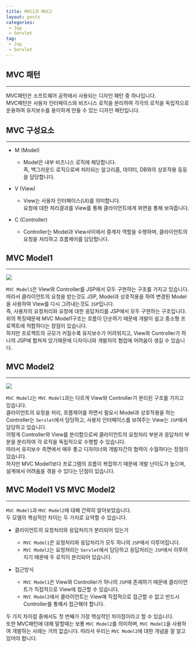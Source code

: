 ```yaml
---
title: MVC1과 MVC2
layout: posts
categories:
 - Jsp
 - Servlet
tag:
 - Jsp
 - Servlet
---
```


## __MVC 패턴__
---
MVC패턴은 소프트웨어 공학에서 사용되는 디자인 패턴 중 하나입니다.<br>
MVC패턴은 사용자 인터페이스와 비즈니스 로직을 분리하여 각각의 로직을 독립적으로 운용하여 유지보수를 용이하게 만들 수 있는 디자인 패턴입니다.<br>

## __MVC 구성요소__
---
- M (Model)
    - Model은 내부 비즈니스 로직에 해당합니다.<br> 즉, 백그라운드 로직으로써 처리되는 알고리즘, 데이터, DB와의 상호작용 등등을 담당합니다.

- V (View)
    - View는 사용자 인터페이스(UI)를 의미합니다.<br> 요청에 대한 처리결과를 View를 통해 클라이언트에게 화면을 통해 보여줍니다.

- C (Controller)
    - Controller는 Model과 View사이에서 중계자 역할을 수행하며, 클라이언트의 요청을 처리하고 흐름제어를 담당합니다.

## __MVC Model1__
---

<img src="https://user-images.githubusercontent.com/67519366/100100789-b28c8580-2ea4-11eb-93c5-12db1b5a5ed1.PNG">

`MVC Model1`은 View와 Controller를 JSP에서 모두 구현하는 구조를 가지고 있습니다.<br>
따라서 클라이언트의 요청을 받는것도 JSP, Model과 상호작용을 하여 변경된 Model을 사용하여 View를 다시 그려내는것도 `JSP`입니다.<br>
즉, 사용자의 요청처리와 요청에 대한 응답처리를 JSP에서 모두 구현하는 구조입니다.<br>
위의 특징때문에 MVC Model1구조는 흐름이 단순하기 때문에 개발이 쉽고 중소형 프로젝트에 적합하다는 장점이 있습니다.<br>
하지만 프로젝트의 규모가 커질수록 유지보수가 어려워지고, View와 Controller가 하나의 JSP에 합쳐져 있기때문에 디자이너와 개발자의 협업에 어려움이 생길 수 있습니다.<br>

## __MVC Model2__
---

<img src="https://user-images.githubusercontent.com/67519366/100101189-43636100-2ea5-11eb-8bfd-1a63e145f22c.PNG">

`MVC Model2`는 `MVC Model1`과는 다르게 View와 Controller가 분리된 구조를 가지고 있습니다.<br>
클라이언트의 요청을 처리, 흐름제어를 하면서 필요시 Model과 상호작용을 하는 Controller는 `Servlet`에서 담당하고, 사용자 인터페이스를 보여주는 View는 `JSP`에서 담당하고 있습니다.<br>
이렇게 Controller와 View를 분리함으로써 클라이언트의 요청처리 부분과 응답처리 부분을 분리하여 각 로직을 독립적으로 수행할 수 있습니다.<br>
따라서 유지보수 측면에서 매우 좋고 디자이너와 개발자간의 협력이 수월하다는 장점이 있습니다.<br>
하지만 MVC Model1보다 프로그램의 흐름이 복잡하기 때문에 개발 난이도가 높으며, 설계에서 어려움을 겪을 수 있다는 단점이 있습니다.

## __MVC Model1 VS MVC Model2__
---
`MVC Model1`과 `MVC Model2`에 대해 간략히 알아보았습니다.<br>
두 모델의 핵심적인 차이는 두 가지로 요약할 수 있습니다.<br>

- 클라이언트의 요청처리와 응답처리가 분리되어 있는가
    - `MVC Model1`은 요청처리와 응답처리가 모두 하나의 `JSP`에서 이루어집니다.
    - `MVC Model2`는 요청처리는 `Servlet`에서 담당하고 응답처리는 `JSP`에서 이루어지기 때문에 두 로직이 분리되어 있습니다.

- 접근방식
    - `MVC Model1`은 View와 Controller가 하나의 `JSP`에 존재하기 때문에 클라이언트가 직접적으로 View에 접근할 수 있습니다.
    - `MVC Model2`에서 클라이언트는 View에 직접적으로 접근할 수 없고 반드시 Controller를 통해서 접근해야 합니다.

두 가지 차이점 중에서도 첫 번째가 가장 핵심적인 차이점이라고 할 수 있습니다.<br>
또한 MVC패턴에 대해 말할때는 보통 `MVC Model2`를 의미하며, `MVC Model1`을 사용하여 개발하는 사례는 거의 없습니다.
따라서 우리는 `MVC Model2`에 대한 개념을 잘 알고있어야 합니다.
